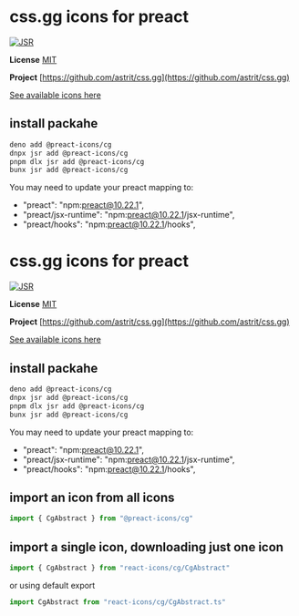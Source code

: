 # css.gg icons for preact

[![JSR](https://jsr.io/badges/@preact-icons/cg)](https://jsr.io/@preact-icons/cg)

**License** [MIT](https://opensource.org/licenses/MIT)

**Project** [https://github.com/astrit/css.gg](https://github.com/astrit/css.gg)

[See available icons here](https://react-icons.deno.dev/cg)

## install packahe

```bash
deno add @preact-icons/cg
dnpx jsr add @preact-icons/cg
pnpm dlx jsr add @preact-icons/cg
bunx jsr add @preact-icons/cg
```

You may need to update your preact mapping to:
 - "preact": "npm:preact@10.22.1",
 - "preact/jsx-runtime": "npm:preact@10.22.1/jsx-runtime",
 - "preact/hooks": "npm:preact@10.22.1/hooks",


# css.gg icons for preact

[![JSR](https://jsr.io/badges/@preact-icons/cg)](https://jsr.io/@preact-icons/cg)

**License** [MIT](https://opensource.org/licenses/MIT)

**Project** [https://github.com/astrit/css.gg](https://github.com/astrit/css.gg)

[See available icons here](https://react-icons.deno.dev/cg)

## install packahe

```bash
deno add @preact-icons/cg
dnpx jsr add @preact-icons/cg
pnpm dlx jsr add @preact-icons/cg
bunx jsr add @preact-icons/cg
```

You may need to update your preact mapping to:
 - "preact": "npm:preact@10.22.1",
 - "preact/jsx-runtime": "npm:preact@10.22.1/jsx-runtime",
 - "preact/hooks": "npm:preact@10.22.1/hooks",


## import an icon from all icons

```ts
import { CgAbstract } from "@preact-icons/cg"
```

## import a single icon, downloading just one icon

```ts
import { CgAbstract } from "react-icons/cg/CgAbstract"
```

or using default export

```ts
import CgAbstract from "react-icons/cg/CgAbstract.ts"
```

